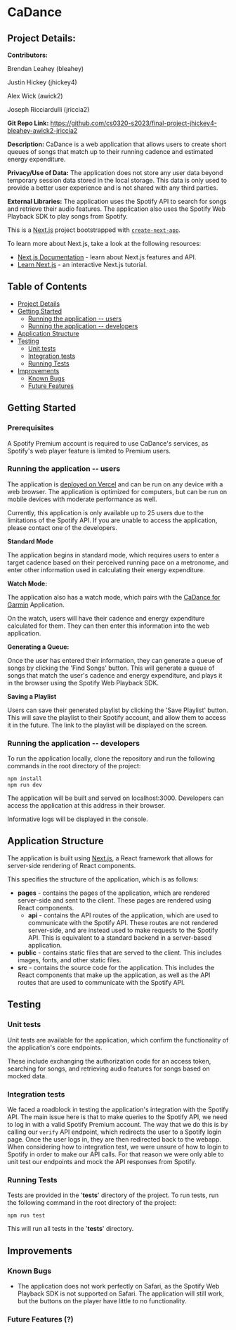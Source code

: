 # CaDance

## Project Details:

**Contributors:**

Brendan Leahey (bleahey)

Justin Hickey (jhickey4)

Alex Wick (awick2)

Joseph Ricciardulli (jriccia2)

**Git Repo Link:**
https://github.com/cs0320-s2023/final-project-jhickey4-bleahey-awick2-jriccia2

**Description:**
CaDance is a web application that allows users to create short queues of songs
that match up to their running cadence and estimated energy expenditure.

**Privacy/Use of Data:**
The application does not store any user data beyond temporary session data
stored in the local storage. This data is only used to provide a better user
experience and is not shared with any third parties.

**External Libraries:**
The application uses the Spotify API to search for songs and retrieve their
audio features. The application also uses the Spotify Web Playback SDK to play
songs from Spotify.

This is a [Next.js](https://nextjs.org/) project bootstrapped with [`create-next-app`](https://github.com/vercel/next.js/tree/canary/packages/create-next-app).

To learn more about Next.js, take a look at the following resources:

- [Next.js Documentation](https://nextjs.org/docs) - learn about Next.js features and API.
- [Learn Next.js](https://nextjs.org/learn) - an interactive Next.js tutorial.

## Table of Contents

- [Project Details](#project-details)
- [Getting Started](#getting-started)
  - [Running the application -- users](#running-the-application----users)
  - [Running the application -- developers](#running-the-application----developers)
- [Application Structure](#application-structure)
- [Testing](#testing)
  - [Unit tests](#unit-tests)
  - [Integration tests](#integration-tests)
  - [Running Tests](#running-tests)
- [Improvements](#improvements)
  - [Known Bugs](#known-bugs)
  - [Future Features](#future-features)

## Getting Started

### Prerequisites

A Spotify Premium account is required to use CaDance's services, as Spotify's web player feature is limited to Premium users.

### Running the application -- users

The application is [deployed on Vercel](https://cadance-deployment.vercel.app) and can be run on any device with a web browser.
The application is optimized for computers, but can be run on mobile devices with moderate performance as well.

Currently, this application is only available up to 25 users due to the
limitations of the Spotify API. If you are unable to access the application,
please contact one of the developers.

**Standard Mode**

The application begins in standard mode, which requires users to enter a target
cadence based on their perceived running pace on a metronome, and enter other
information used in calculating their energy expenditure.

**Watch Mode:**

The application also has a watch mode, which pairs with the
[CaDance for Garmin](https://github.com/cs0320-s2023/cadance-garmin-jhickey4-bleahey-awick2-jriccia2)
Application.

On the watch, users will have their cadence and energy expenditure calculated
for them. They can then enter this information into the web application.

**Generating a Queue:**

Once the user has entered their information, they can generate a queue of songs
by clicking the 'Find Songs' button. This will generate a queue of songs that
match the user's cadence and energy expenditure, and plays it in the browser
using the Spotify Web Playback SDK.

**Saving a Playlist**

Users can save their generated playlist by clicking the 'Save Playlist' button.
This will save the playlist to their Spotify account, and allow them to access
it in the future. The link to the playlist will be displayed on the screen.

### Running the application -- developers

To run the application locally, clone the repository and run the following
commands in the root directory of the project:

```
npm install
npm run dev
```

The application will be built and served on localhost:3000. Developers can
access the application at this address in their browser.

Informative logs will be displayed in the console.

## Application Structure

The application is built using [Next.js](https://nextjs.org/), a React framework
that allows for server-side rendering of React components.

This specifies the structure of the application, which is as follows:

- **pages** - contains the pages of the application, which are rendered server-side
  and sent to the client. These pages are rendered using React components.
  - **api** - contains the API routes of the application, which are used to
    communicate with the Spotify API. These routes are not rendered server-side,
    and are instead used to make requests to the Spotify API. This is equivalent
    to a standard backend in a server-based application.
- **public** - contains static files that are served to the client. This includes
  images, fonts, and other static files.
- **src** - contains the source code for the application. This includes the
  React components that make up the application, as well as the API routes
  that are used to communicate with the Spotify API.

## Testing

### Unit tests

Unit tests are available for the application, which confirm the functionality
of the application's core endpoints.

These include exchanging the authorization code for an access token, searching
for songs, and retrieving audio features for songs based on mocked data.

### Integration tests

We faced a roadblock in testing the application's integration with the Spotify API.
The main issue here is that to make queries to the Spotify API, we need to log in with
a valid Spotify Premium account. The way that we do this is by calling our `verify` API
endpoint, which redirects the user to a Spotify login page. Once the user logs in, they
are then redirected back to the webapp. When considering how to integration test, we
were unsure of how to login to Spotify in order to make our API calls. For that reason
we were only able to unit test our endpoints and mock the API responses from Spotify.

### Running Tests

Tests are provided in the '**tests**' directory of the project. To run tests,
run the following command in the root directory of the project:

```
npm run test
```

This will run all tests in the '**tests**' directory.

## Improvements

### Known Bugs

- The application does not work perfectly on Safari, as the Spotify Web Playback
  SDK is not supported on Safari. The application will still work, but the buttons
  on the player have little to no functionality.

### Future Features (?)
